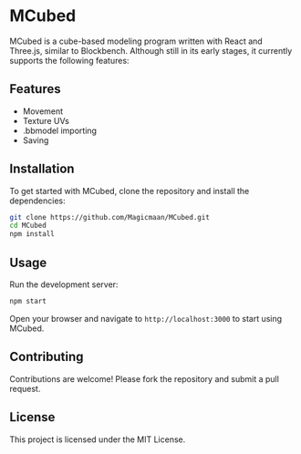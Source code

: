 # MCubed

MCubed is a cube-based modeling program written with React and Three.js, similar to Blockbench. Although still in its early stages, it currently supports the following features:

## Features

- Movement
- Texture UVs
- .bbmodel importing
- Saving

## Installation

To get started with MCubed, clone the repository and install the dependencies:

```bash
git clone https://github.com/Magicmaan/MCubed.git
cd MCubed
npm install
```

## Usage

Run the development server:

```bash
npm start
```

Open your browser and navigate to `http://localhost:3000` to start using MCubed.

## Contributing

Contributions are welcome! Please fork the repository and submit a pull request.

## License

This project is licensed under the MIT License.
